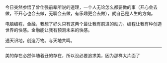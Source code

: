 今日突然参悟了曾仕强前辈所说的道理，一个人无论怎么都要做的事（开心会去做，不开心也会去做，无聊会去做，有乐趣更会去做），就自己是人生的方向。

电脑编程，金融，我想了好久只有这两个最让我有前进的动力。编程让我有种创造世界的快感。金融能让我有预测未来的快感。

通天识地，创造万物。与天地共鸣。
___
美的存在必然伴随着丑的存在，所以没必要追求美，因为那样太片面了